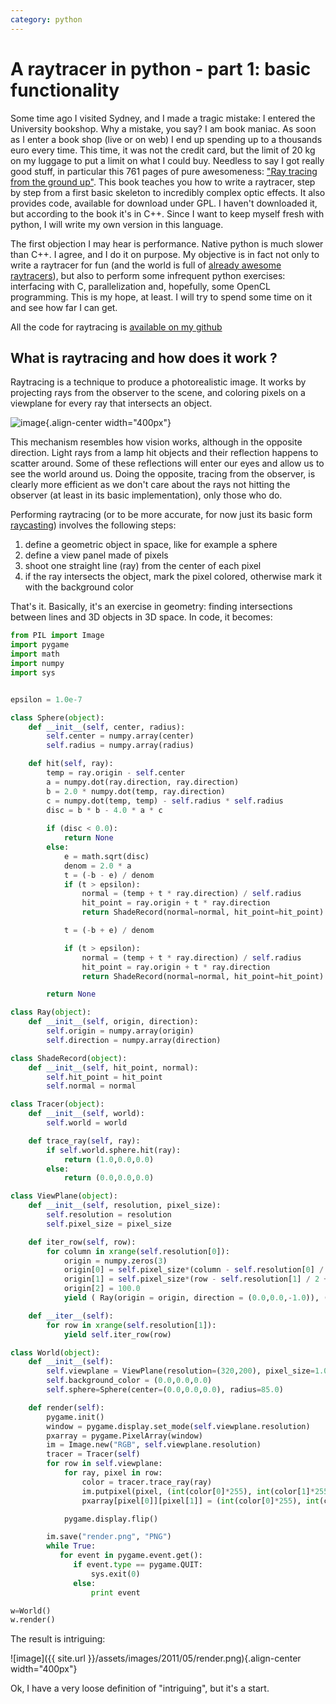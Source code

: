 ```yaml
---
category: python
---
```

A raytracer in python - part 1: basic functionality
===================================================

Some time ago I visited Sydney, and I made a tragic mistake: I entered
the University bookshop. Why a mistake, you say? I am book maniac. As
soon as I enter a book shop (live or on web) I end up spending up to a
thousands euro every time. This time, it was not the credit card, but
the limit of 20 kg on my luggage to put a limit on what I could buy.
Needless to say I got really good stuff, in particular this 761 pages of
pure awesomeness: [\"Ray tracing from the ground
up\"](http://www.amazon.com/Ray-Tracing-Ground-Kevin-Suffern/dp/1568812728).
This book teaches you how to write a raytracer, step by step from a
first basic skeleton to incredibly complex optic effects. It also
provides code, available for download under GPL. I haven\'t downloaded
it, but according to the book it\'s in C++. Since I want to keep myself
fresh with python, I will write my own version in this language.

The first objection I may hear is performance. Native python is much
slower than C++. I agree, and I do it on purpose. My objective is in
fact not only to write a raytracer for fun (and the world is full of
[already awesome
raytracers](http://en.wikipedia.org/wiki/List_of_ray_tracing_software)),
but also to perform some infrequent python exercises: interfacing with
C, parallelization and, hopefully, some OpenCL programming. This is my
hope, at least. I will try to spend some time on it and see how far I
can get.

All the code for raytracing is [available on my github](https://github.com/stefanoborini/python-raytrace)

What is raytracing and how does it work ?
-----------------------------------------

Raytracing is a technique to produce a photorealistic image. It works by
projecting rays from the observer to the scene, and coloring pixels on a
viewplane for every ray that intersects an object.

![image](http://upload.wikimedia.org/wikipedia/commons/thumb/8/83/Ray_trace_diagram.svg/500px-Ray_trace_diagram.svg.png){.align-center
width="400px"}

This mechanism resembles how vision works, although in the opposite
direction. Light rays from a lamp hit objects and their reflection
happens to scatter around. Some of these reflections will enter our eyes
and allow us to see the world around us. Doing the opposite, tracing
from the observer, is clearly more efficient as we don\'t care about the
rays not hitting the observer (at least in its basic implementation),
only those who do.

Performing raytracing (or to be more accurate, for now just its basic
form [raycasting](http://en.wikipedia.org/wiki/Ray_casting)) involves
the following steps:

1.  define a geometric object in space, like for example a sphere
2.  define a view panel made of pixels
3.  shoot one straight line (ray) from the center of each pixel
4.  if the ray intersects the object, mark the pixel colored, otherwise
    mark it with the background color

That\'s it. Basically, it\'s an exercise in geometry: finding
intersections between lines and 3D objects in 3D space. In code, it becomes:

```python
from PIL import Image
import pygame
import math
import numpy
import sys


epsilon = 1.0e-7

class Sphere(object):
    def __init__(self, center, radius):
        self.center = numpy.array(center)
        self.radius = numpy.array(radius)

    def hit(self, ray):
        temp = ray.origin - self.center
        a = numpy.dot(ray.direction, ray.direction)
        b = 2.0 * numpy.dot(temp, ray.direction)
        c = numpy.dot(temp, temp) - self.radius * self.radius
        disc = b * b - 4.0 * a * c
        
        if (disc < 0.0):
            return None
        else:
            e = math.sqrt(disc)
            denom = 2.0 * a
            t = (-b - e) / denom
            if (t > epsilon):
                normal = (temp + t * ray.direction) / self.radius
                hit_point = ray.origin + t * ray.direction
                return ShadeRecord(normal=normal, hit_point=hit_point)

            t = (-b + e) / denom

            if (t > epsilon):
                normal = (temp + t * ray.direction) / self.radius
                hit_point = ray.origin + t * ray.direction
                return ShadeRecord(normal=normal, hit_point=hit_point)

        return None    

class Ray(object):
    def __init__(self, origin, direction):
        self.origin = numpy.array(origin)
        self.direction = numpy.array(direction)

class ShadeRecord(object):
    def __init__(self, hit_point, normal):
        self.hit_point = hit_point
        self.normal = normal

class Tracer(object):
    def __init__(self, world):
        self.world = world

    def trace_ray(self, ray):
        if self.world.sphere.hit(ray):
            return (1.0,0.0,0.0)
        else:
            return (0.0,0.0,0.0)

class ViewPlane(object):
    def __init__(self, resolution, pixel_size):
        self.resolution = resolution
        self.pixel_size = pixel_size

    def iter_row(self, row):
        for column in xrange(self.resolution[0]):
            origin = numpy.zeros(3)
            origin[0] = self.pixel_size*(column - self.resolution[0] / 2 + 0.5)
            origin[1] = self.pixel_size*(row - self.resolution[1] / 2 + 0.5)
            origin[2] = 100.0
            yield ( Ray(origin = origin, direction = (0.0,0.0,-1.0)), (column,row))

    def __iter__(self):
        for row in xrange(self.resolution[1]):
            yield self.iter_row(row) 

class World(object):
    def __init__(self):
        self.viewplane = ViewPlane(resolution=(320,200), pixel_size=1.0)
        self.background_color = (0.0,0.0,0.0)
        self.sphere=Sphere(center=(0.0,0.0,0.0), radius=85.0)

    def render(self):
        pygame.init() 
        window = pygame.display.set_mode(self.viewplane.resolution) 
        pxarray = pygame.PixelArray(window)
        im = Image.new("RGB", self.viewplane.resolution)
        tracer = Tracer(self)
        for row in self.viewplane:
            for ray, pixel in row:
                color = tracer.trace_ray(ray)
                im.putpixel(pixel, (int(color[0]*255), int(color[1]*255), int(color[2]*255)))
                pxarray[pixel[0]][pixel[1]] = (int(color[0]*255), int(color[1]*255), int(color[2]*255))

            pygame.display.flip() 

        im.save("render.png", "PNG")
        while True: 
           for event in pygame.event.get(): 
              if event.type == pygame.QUIT: 
                  sys.exit(0) 
              else: 
                  print event 

w=World()
w.render()
```

The result is intriguing:

![image]({{ site.url }}/assets/images/2011/05/render.png){.align-center width="400px"}

Ok, I have a very loose definition of \"intriguing\", but it\'s a start.
